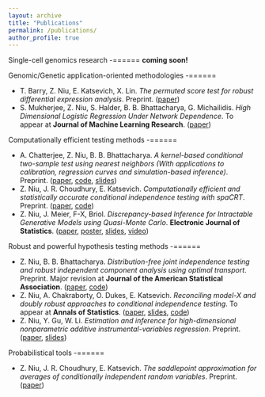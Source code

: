 ```yaml
---
layout: archive
title: "Publications"
permalink: /publications/
author_profile: true
---
```



Single-cell genomics research
-======
**coming soon!**


Genomic/Genetic application-oriented methodologies
-======
- T. Barry, Z. Niu, E. Katsevich, X. Lin. *The permuted score test for robust differential expression analysis*. Preprint. ([paper](https://arxiv.org/pdf/2501.03530))
- S. Mukherjee, Z. Niu, S. Halder, B. B. Bhattacharya, G. Michailidis. *High Dimensional Logistic Regression Under Network Dependence*. To appear at **Journal of Machine Learning Research**. ([paper](https://arxiv.org/abs/2110.03200))

Computationally efficient testing methods
-======
- A. Chatterjee, Z. Niu, B. B. Bhattacharya. *A kernel-based conditional two-sample test using nearest neighbors (With applications to calibration, regression curves and simulation-based inference)*. Preprint. ([paper](https://arxiv.org/pdf/2407.16550), [code](https://github.com/anirbanc96/ECMMD-CondTwoSamp), [slides](https://ziangniu6.github.io/files/IMS_2024.pdf))
- Z. Niu, J. R. Choudhury, E. Katsevich. *Computationally efficient and statistically accurate conditional independence testing with spaCRT*. Preprint. ([paper](https://arxiv.org/abs/2407.08911), [code](https://github.com/Katsevich-Lab/spacrt-manuscript))
- Z. Niu, J. Meier, F-X, Briol. *Discrepancy-based Inference for Intractable Generative Models using Quasi-Monte Carlo*. **Electronic Journal of Statistics**. ([paper](https://arxiv.org/abs/2106.11561), [poster](https://ziangniu6.github.io/files/QMC_Poster.pdf), [slides](https://ziangniu6.github.io/files/LIKE_Talk.pdf), [video](https://ziangniu6.github.io/files/LIKE.mp4))


Robust and powerful hypothesis testing methods
-======
- Z. Niu, B. B. Bhattacharya. *Distribution-free joint independence testing and robust independent component analysis using optimal transport*. Preprint. Major revision at **Journal of the American Statistical Association**. ([paper](https://arxiv.org/abs/2211.15639), [code](https://github.com/ZiangNiu6/Distribution-free-mutual-independence-test))
- Z. Niu, A. Chakraborty, O. Dukes, E. Katsevich. *Reconciling model-X and doubly robust approaches to
conditional independence testing*. To appear at **Annals of Statistics**. ([paper](https://arxiv.org/abs/2211.14698), [slides](https://ziangniu6.github.io/files/Larry_Brown_award_2024.pdf), [code](https://github.com/Katsevich-Lab/symcrt-manuscript-v1))
- Z. Niu, Y. Gu, W. Li. *Estimation and inference for high-dimensional nonparametric additive instrumental-variables regression*. Preprint. ([paper](https://arxiv.org/abs/2204.00111), [slides](https://ziangniu6.github.io/files/HDIV_additive_Slides.pdf))


Probabilistical tools
-======
- Z. Niu, J. R. Choudhury, E. Katsevich. *The saddlepoint approximation for averages of conditionally independent random variables*. Preprint. ([paper](https://arxiv.org/pdf/2407.08915))


